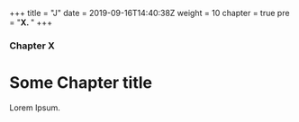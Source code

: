+++
title = "J"
date = 2019-09-16T14:40:38Z
weight = 10
chapter = true
pre = "<b>X. </b>"
+++

### Chapter X

# Some Chapter title

Lorem Ipsum.
